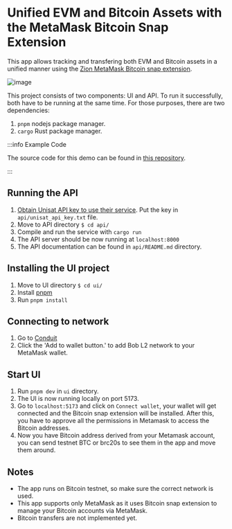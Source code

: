 # Unified EVM and Bitcoin Assets with the MetaMask Bitcoin Snap Extension

This app allows tracking and transfering both EVM and Bitcoin assets in a unified manner using the [Zion MetaMask Bitcoin snap extension](https://snaps.metamask.io/snap/npm/btcsnap/).

![image](https://github.com/bob-collective/demo-unified-assets-tracker/assets/47864599/c13783e0-5cbe-4a30-89d7-3c12a39cb408)

This project consists of two components: UI and API. To run it successfully, both have to be running at the same time. For those purposes, there are two dependencies:

1. `pnpm` nodejs package manager.
2. `cargo` Rust package manager.

:::info Example Code

The source code for this demo can be found in [this repository](https://github.com/bob-collective/demo-unified-assets-tracker/).

:::

## Running the API

1. [Obtain Unisat API key to use their service](https://docs.unisat.io/dev/open-api#getting-an-api-key). Put the key in `api/unisat_api_key.txt` file.
2. Move to API directory `$ cd api/`
3. Compile and run the service with `cargo run`
4. The API server should be now running at `localhost:8000`
5. The API documentation can be found in `api/README.md` directory.  

## Installing the UI project

1. Move to UI directory `$ cd ui/`
2. Install [pnpm](https://pnpm.io/installation)
3. Run `pnpm install`

## Connecting to network

1. Go to [Conduit](https://app.conduit.xyz/published/view/fluffy-bob-7mjgi9pmtg)
2. Click the 'Add to wallet button.' to add Bob L2 network to your MetaMask wallet.

## Start UI

1. Run `pnpm dev` in `ui` directory.
2. The UI is now running locally on port 5173.
3. Go to `localhost:5173` and click on `Connect wallet`, your wallet will get connected and the Bitcoin snap extension will be installed. After this, you have to approve all the permissions in Metamask to access the Bitcoin addresses.
4. Now you have Bitcoin address derived from your Metamask account, you can send testnet BTC or brc20s to see them in the app and move them around.

## Notes

- The app runs on Bitcoin testnet, so make sure the correct network is used.
- This app supports only MetaMask as it uses Bitcoin snap extension to manage your Bitcoin accounts via MetaMask.
- Bitcoin transfers are not implemented yet.
